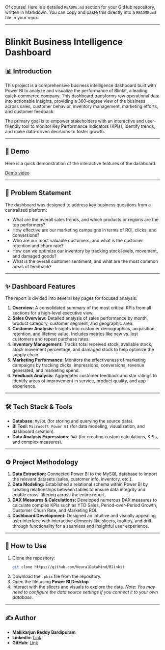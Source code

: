 Of course\! Here is a detailed `README.md` section for your GitHub repository, written in Markdown. You can copy and paste this directly into a `README.md` file in your repo.

-----

# Blinkit Business Intelligence Dashboard

## 📊 Introduction

This project is a comprehensive business intelligence dashboard built with Power BI to analyze and visualize the performance of Blinkit, a leading quick-commerce company. This dashboard transforms raw operational data into actionable insights, providing a 360-degree view of the business across sales, customer behavior, inventory management, marketing efforts, and customer feedback.

The primary goal is to empower stakeholders with an interactive and user-friendly tool to monitor Key Performance Indicators (KPIs), identify trends, and make data-driven decisions to foster growth.

-----

## 🎥 Demo

Here is a quick demonstration of the interactive features of the dashboard.

[Demo video](./demo.gif)

-----

## 🎯 Problem Statement

The dashboard was designed to address key business questions from a centralized platform:

  - What are the overall sales trends, and which products or regions are the top performers?
  - How effective are our marketing campaigns in terms of ROI, clicks, and conversions?
  - Who are our most valuable customers, and what is the customer retention and churn rate?
  - How can we optimize our inventory by tracking stock levels, movement, and damaged goods?
  - What is the overall customer sentiment, and what are the most common areas of feedback?

-----

## ✨ Dashboard Features

The report is divided into several key pages for focused analysis:

1.  **Overview:** A consolidated summary of the most critical KPIs from all sections for a high-level executive view.
2.  **Sales Overview:** Detailed analysis of sales performance by month, product category, customer segment, and geographic area.
3.  **Customer Analysis:** Insights into customer demographics, acquisition, retention, and lifetime value. Includes metrics like new vs. lost customers and repeat purchase rates.
4.  **Inventory Management:** Tracks total received stock, available stock, stock movement percentage, and damaged stock to help optimize the supply chain.
5.  **Marketing Performance:** Monitors the effectiveness of marketing campaigns by tracking clicks, impressions, conversions, revenue generated, and marketing spend.
6.  **Feedback Analysis:** Aggregates customer feedback and star ratings to identify areas of improvement in service, product quality, and app experience.

-----

## 🛠️ Tech Stack & Tools

  - **Database:** `MySQL` (for storing and querying the source data).
  - **BI Tool:** `Microsoft Power BI` (for data modeling, visualization, and dashboard creation).
  - **Data Analysis Expressions:** `DAX` (for creating custom calculations, KPIs, and complex measures).

-----

## ⚙️ Project Methodology

1.  **Data Extraction:** Connected Power BI to the MySQL database to import the relevant datasets (sales, customer info, inventory, etc.).
2.  **Data Modeling:** Established a relational schema within Power BI by creating relationships between tables to ensure data integrity and enable cross-filtering across the entire report.
3.  **DAX Measures & Calculations:** Developed numerous DAX measures to calculate complex KPIs such as YTD Sales, Period-over-Period Growth, Customer Churn Rate, and Marketing ROI.
4.  **Dashboard Development:** Designed an intuitive and visually appealing user interface with interactive elements like slicers, tooltips, and drill-through functionality for a seamless and insightful user experience.

-----

## 🚀 How to Use

1.  Clone the repository:
    ```bash
    git clone https://github.com/NeuralDataMind/Blinkit
    ```
2.  Download the `.pbix` file from the repository.
3.  Open the file using **Power BI Desktop**.
4.  Interact with the slicers and visuals to explore the data. *Note: You may need to configure the data source settings if you connect it to your own database.*

-----

## ✍️ Author

  - **Mallikarjun Reddy Bardipuram**
  - **LinkedIn:** [Link](https://www.linkedin.com/in/b-mallikarjun-reddy-9380b0217/)
  - **GitHub:** [Link](https://github.com/NeuralDataMind)
